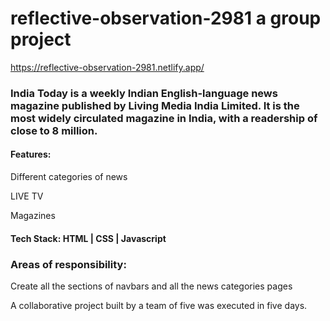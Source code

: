 # reflective-observation-2981 a group project

https://reflective-observation-2981.netlify.app/

<h3>India Today is a weekly Indian English-language news magazine published by Living Media India Limited. It is the most widely circulated magazine in India, with a readership of close to 8 million.</h3>
<h4>Features:</h4>
<p>Different categories of news
<p>LIVE TV</p>
<p>Magazines</p>

<div><h4>Tech Stack: HTML | CSS | Javascript</h4></div>
<h3>Areas of responsibility:</h3>
<p>Create all the sections of navbars and all the news categories pages</p>

<p>A collaborative project built by a team of five was executed in five days.</p>
